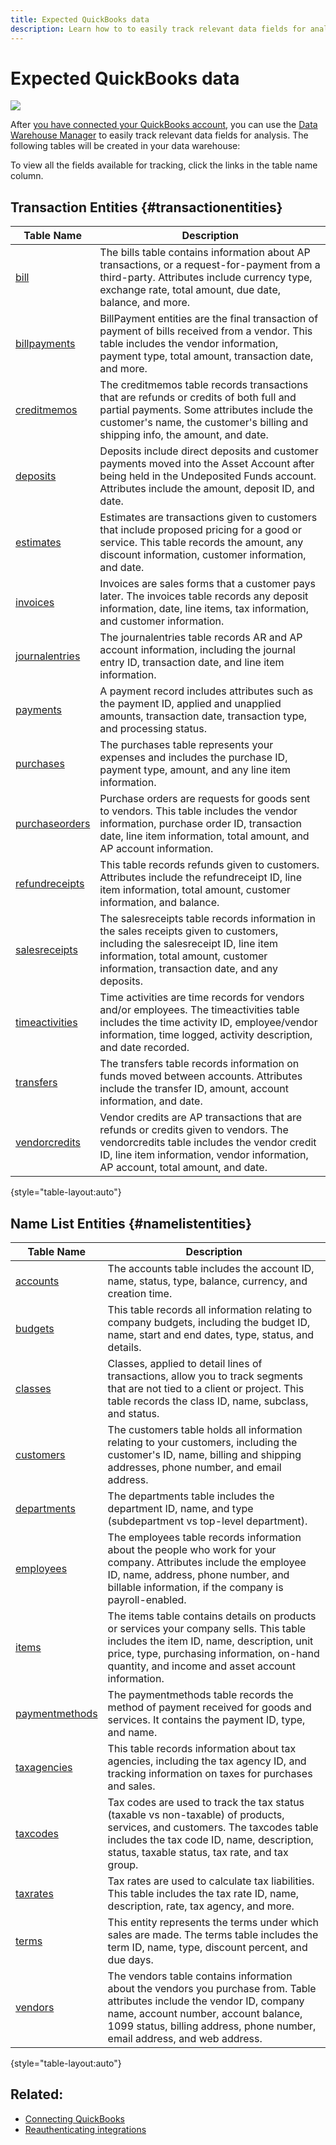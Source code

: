 ```yaml
---
title: Expected QuickBooks data
description: Learn how to to easily track relevant data fields for analysis.
---
```

# Expected QuickBooks data

![](../../assets/Quickbooks.png)

After [you have connected your QuickBooks account](../data-analyst/importing-data/integrations/quickbooks.md), you can use the [Data Warehouse Manager](../data-analyst/data-warehouse-mgr/tour-dwm.md) to easily track relevant data fields for analysis. The following tables will be created in your data warehouse:

To view all the fields available for tracking, click the links in the table name column.

## Transaction Entities {#transactionentities}

| **Table Name** | **Description** |
|-----|-----|
| [bill](https://developer.intuit.com/docs/api/accounting/Bill) | The bills table contains information about AP transactions, or a request-for-payment from a third-party. Attributes include currency type, exchange rate, total amount, due date, balance, and more. |
| [billpayments](https://developer.intuit.com/docs/api/accounting/BillPayment) | BillPayment entities are the final transaction of payment of bills received from a vendor. This table includes the vendor information, payment type, total amount, transaction date, and more. |
| [creditmemos](https://developer.intuit.com/docs/api/accounting/CreditMemo) | The creditmemos table records transactions that are refunds or credits of both full and partial payments. Some attributes include the customer's name, the customer's billing and shipping info, the amount, and date. |
| [deposits](https://developer.intuit.com/docs/api/accounting/Deposit) | Deposits include direct deposits and customer payments moved into the Asset Account after being held in the Undeposited Funds account. Attributes include the amount, deposit ID, and date. |
| [estimates](https://developer.intuit.com/docs/api/accounting/Estimate) | Estimates are transactions given to customers that include proposed pricing for a good or service. This table records the amount, any discount information, customer information, and date. |
| [invoices](https://developer.intuit.com/docs/api/accounting/Invoice) | Invoices are sales forms that a customer pays later. The invoices table records any deposit information, date, line items, tax information, and customer information. |
| [journalentries](https://developer.intuit.com/docs/api/accounting/JournalEntry) | The journalentries table records AR and AP account information, including the journal entry ID, transaction date, and line item information. |
| [payments](https://developer.intuit.com/docs/api/accounting/Payment) | A payment record includes attributes such as the payment ID, applied and unapplied amounts, transaction date, transaction type, and processing status. |
| [purchases](https://developer.intuit.com/docs/api/accounting/Purchase) | The purchases table represents your expenses and includes the purchase ID, payment type, amount, and any line item information. |
| [purchaseorders](https://developer.intuit.com/docs/api/accounting/PurchaseOrder) | Purchase orders are requests for goods sent to vendors. This table includes the vendor information, purchase order ID, transaction date, line item information, total amount, and AP account information. |
| [refundreceipts](https://developer.intuit.com/docs/api/accounting/RefundReceipt) | This table records refunds given to customers. Attributes include the refundreceipt ID, line item information, total amount, customer information, and balance. |
| [salesreceipts](https://developer.intuit.com/docs/api/accounting/SalesReceipt) | The salesreceipts table records information in the sales receipts given to customers, including the salesreceipt ID, line item information, total amount, customer information, transaction date, and any deposits. |
| [timeactivities](https://developer.intuit.com/docs/api/accounting/TimeActivity) | Time activities are time records for vendors and/or employees. The timeactivities table includes the time activity ID, employee/vendor information, time logged, activity description, and date recorded. |
| [transfers](https://developer.intuit.com/docs/api/accounting/Transfer) | The transfers table records information on funds moved between accounts. Attributes include the transfer ID, amount, account information, and date. |
| [vendorcredits](https://developer.intuit.com/docs/api/accounting/VendorCredit) | Vendor credits are AP transactions that are refunds or credits given to vendors. The vendorcredits table includes the vendor credit ID, line item information, vendor information, AP account, total amount, and date. |

{style="table-layout:auto"}

## Name List Entities {#namelistentities}

| **Table Name** | **Description** |
|-----|-----|
| [accounts](https://developer.intuit.com/docs/api/accounting/Account) | The accounts table includes the account ID, name, status, type, balance, currency, and creation time. |
| [budgets ](https://developer.intuit.com/docs/api/accounting/Budget) | This table records all information relating to company budgets, including the budget ID, name, start and end dates, type, status, and details. |
| [classes](https://developer.intuit.com/docs/api/accounting/Class) | Classes, applied to detail lines of transactions, allow you to track segments that are not tied to a client or project. This table records the class ID, name, subclass, and status. |
| [customers](https://developer.intuit.com/docs/api/accounting/Customer) | The customers table holds all information relating to your customers, including the customer's ID, name, billing and shipping addresses, phone number, and email address. |
| [departments](https://developer.intuit.com/docs/api/accounting/Department) | The departments table includes the department ID, name, and type (subdepartment vs top-level department). |
| [employees](https://developer.intuit.com/docs/api/accounting/Employee) | The employees table records information about the people who work for your company. Attributes include the employee ID, name, address, phone number, and billable information, if the company is payroll-enabled. |
| [items](https://developer.intuit.com/docs/api/accounting/Item) | The items table contains details on products or services your company sells. This table includes the item ID, name, description, unit price, type, purchasing information, on-hand quantity, and income and asset account information. |
| [paymentmethods](https://developer.intuit.com/docs/api/accounting/PaymentMethod) | The paymentmethods table records the method of payment received for goods and services. It contains the payment ID, type, and name. |
| [taxagencies](https://developer.intuit.com/docs/api/accounting/TaxAgency) | This table records information about tax agencies, including the tax agency ID, and tracking information on taxes for purchases and sales. |
| [taxcodes](https://developer.intuit.com/docs/api/accounting/TaxCode) | Tax codes are used to track the tax status (taxable vs non-taxable) of products, services, and customers. The taxcodes table includes the tax code ID, name, description, status, taxable status, tax rate, and tax group. |
| [taxrates](https://developer.intuit.com/docs/api/accounting/TaxRate) | Tax rates are used to calculate tax liabilities. This table includes the tax rate ID, name, description, rate, tax agency, and more. |
| [terms](https://developer.intuit.com/docs/api/accounting/Term) | This entity represents the terms under which sales are made. The terms table includes the term ID, name, type, discount percent, and due days. |
| [vendors](https://developer.intuit.com/docs/api/accounting/Vendor) | The vendors table contains information about the vendors you purchase from. Table attributes include the vendor ID, company name, account number, account balance, 1099 status, billing address, phone number, email address, and web address. |

{style="table-layout:auto"}

## Related:

* [Connecting QuickBooks](../integrations/quickbooks.md)
* [Reauthenticating integrations](https://support.magento.com/hc/en-us/articles/360016733151-Reauthenticating-integrations)
